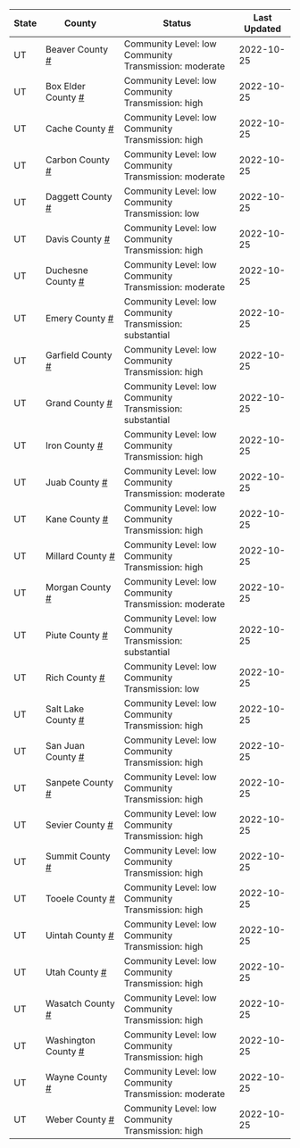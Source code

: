 State | County | Status | Last Updated
--- | --- | --- | --- 
UT | Beaver County <a href="#beaver_county">#</a> | <a name="beaver_county"></a>Community Level: low<br/>Community Transmission: moderate | 2022-10-25
UT | Box Elder County <a href="#box_elder_county">#</a> | <a name="box_elder_county"></a>Community Level: low<br/>Community Transmission: high | 2022-10-25
UT | Cache County <a href="#cache_county">#</a> | <a name="cache_county"></a>Community Level: low<br/>Community Transmission: high | 2022-10-25
UT | Carbon County <a href="#carbon_county">#</a> | <a name="carbon_county"></a>Community Level: low<br/>Community Transmission: moderate | 2022-10-25
UT | Daggett County <a href="#daggett_county">#</a> | <a name="daggett_county"></a>Community Level: low<br/>Community Transmission: low | 2022-10-25
UT | Davis County <a href="#davis_county">#</a> | <a name="davis_county"></a>Community Level: low<br/>Community Transmission: high | 2022-10-25
UT | Duchesne County <a href="#duchesne_county">#</a> | <a name="duchesne_county"></a>Community Level: low<br/>Community Transmission: moderate | 2022-10-25
UT | Emery County <a href="#emery_county">#</a> | <a name="emery_county"></a>Community Level: low<br/>Community Transmission: substantial | 2022-10-25
UT | Garfield County <a href="#garfield_county">#</a> | <a name="garfield_county"></a>Community Level: low<br/>Community Transmission: high | 2022-10-25
UT | Grand County <a href="#grand_county">#</a> | <a name="grand_county"></a>Community Level: low<br/>Community Transmission: substantial | 2022-10-25
UT | Iron County <a href="#iron_county">#</a> | <a name="iron_county"></a>Community Level: low<br/>Community Transmission: high | 2022-10-25
UT | Juab County <a href="#juab_county">#</a> | <a name="juab_county"></a>Community Level: low<br/>Community Transmission: moderate | 2022-10-25
UT | Kane County <a href="#kane_county">#</a> | <a name="kane_county"></a>Community Level: low<br/>Community Transmission: high | 2022-10-25
UT | Millard County <a href="#millard_county">#</a> | <a name="millard_county"></a>Community Level: low<br/>Community Transmission: high | 2022-10-25
UT | Morgan County <a href="#morgan_county">#</a> | <a name="morgan_county"></a>Community Level: low<br/>Community Transmission: moderate | 2022-10-25
UT | Piute County <a href="#piute_county">#</a> | <a name="piute_county"></a>Community Level: low<br/>Community Transmission: substantial | 2022-10-25
UT | Rich County <a href="#rich_county">#</a> | <a name="rich_county"></a>Community Level: low<br/>Community Transmission: low | 2022-10-25
UT | Salt Lake County <a href="#salt_lake_county">#</a> | <a name="salt_lake_county"></a>Community Level: low<br/>Community Transmission: high | 2022-10-25
UT | San Juan County <a href="#san_juan_county">#</a> | <a name="san_juan_county"></a>Community Level: low<br/>Community Transmission: high | 2022-10-25
UT | Sanpete County <a href="#sanpete_county">#</a> | <a name="sanpete_county"></a>Community Level: low<br/>Community Transmission: high | 2022-10-25
UT | Sevier County <a href="#sevier_county">#</a> | <a name="sevier_county"></a>Community Level: low<br/>Community Transmission: high | 2022-10-25
UT | Summit County <a href="#summit_county">#</a> | <a name="summit_county"></a>Community Level: low<br/>Community Transmission: high | 2022-10-25
UT | Tooele County <a href="#tooele_county">#</a> | <a name="tooele_county"></a>Community Level: low<br/>Community Transmission: high | 2022-10-25
UT | Uintah County <a href="#uintah_county">#</a> | <a name="uintah_county"></a>Community Level: low<br/>Community Transmission: high | 2022-10-25
UT | Utah County <a href="#utah_county">#</a> | <a name="utah_county"></a>Community Level: low<br/>Community Transmission: high | 2022-10-25
UT | Wasatch County <a href="#wasatch_county">#</a> | <a name="wasatch_county"></a>Community Level: low<br/>Community Transmission: high | 2022-10-25
UT | Washington County <a href="#washington_county">#</a> | <a name="washington_county"></a>Community Level: low<br/>Community Transmission: high | 2022-10-25
UT | Wayne County <a href="#wayne_county">#</a> | <a name="wayne_county"></a>Community Level: low<br/>Community Transmission: moderate | 2022-10-25
UT | Weber County <a href="#weber_county">#</a> | <a name="weber_county"></a>Community Level: low<br/>Community Transmission: high | 2022-10-25

